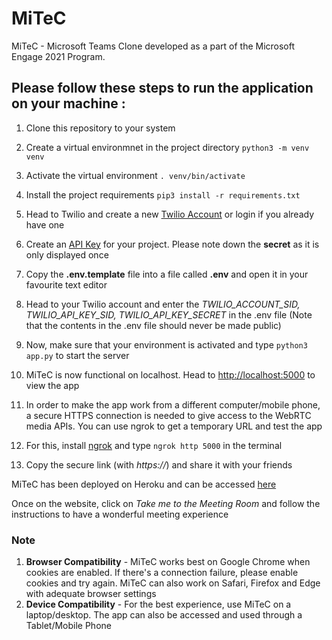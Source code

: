 # MiTeC

MiTeC - Microsoft Teams Clone developed as a part of the Microsoft Engage 2021 Program.

## Please follow these steps to run the application on your machine :

1. Clone this repository to your system

2. Create a virtual environmnet in the project directory `python3 -m venv venv`

3. Activate the virtual environment `. venv/bin/activate`

4. Install the project requirements `pip3 install -r requirements.txt`

5. Head to Twilio and create a new [Twilio Account](https://www.twilio.com/try-twilio) or login if you already have one

6. Create an [API Key](https://www.twilio.com/console/project/api-keys) for your project. Please note down the **secret** as it is only displayed once

7. Copy the **.env.template** file into a file called **.env** and open it in your favourite text editor

8. Head to your Twilio account and enter the *TWILIO_ACCOUNT_SID, TWILIO_API_KEY_SID, TWILIO_API_KEY_SECRET* in the .env file (Note that the contents in the .env file should never be made public)

9. Now, make sure that your environment is activated and type `python3 app.py` to start the server

10. MiTeC is now functional on localhost. Head to [http://localhost:5000](http://localhost:5000) to view the app

11. In order to make the app work from a different computer/mobile phone, a secure HTTPS connection is needed to give access to the WebRTC media APIs. You can use ngrok to get a temporary URL and test the app

12. For this, install [ngrok](https://ngrok.com/) and type `ngrok http 5000` in the terminal

13. Copy the secure link (with *https://*) and share it with your friends

MiTeC has been deployed on Heroku and can be accessed [here](https://mitec-engage.herokuapp.com)

Once on the website, click on *Take me to the Meeting Room* and follow the instructions to have a wonderful meeting experience

### Note

1. **Browser Compatibility** - MiTeC works best on Google Chrome when cookies are enabled. If there's a connection failure, please enable cookies and try again. MiTeC can also work on Safari, Firefox and Edge with adequate browser settings
2. **Device Compatibility** - For the best experience, use MiTeC on a laptop/desktop. The app can also be accessed and used through a Tablet/Mobile Phone
